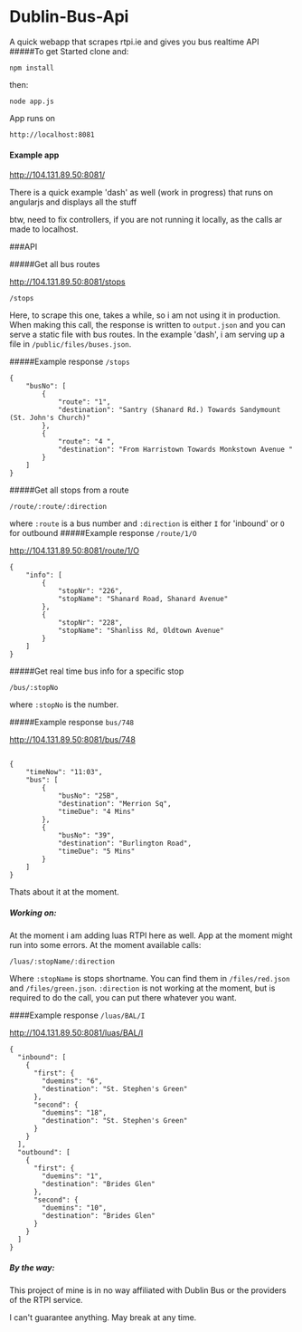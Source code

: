 # Dublin-Bus-Api
A quick webapp that scrapes rtpi.ie and gives you bus realtime API
#####To get Started
clone and:
```
npm install
```
then:
```
node app.js
```

App runs on
```
http://localhost:8081
```

#### Example app

http://104.131.89.50:8081/


There is a quick example 'dash' as well (work in progress) that runs on angularjs and displays all the stuff


btw, need to fix controllers, if you are not running it locally, as the calls ar made to localhost.

###API

#####Get all bus routes

http://104.131.89.50:8081/stops

```
/stops
```
Here, to scrape this one, takes a while, so i am not using it in production. When making this call, the response is written to `output.json` and you can serve a static file with bus routes.
In the example 'dash', i am serving up a file in `/public/files/buses.json`.

#####Example response `/stops`

```
{
    "busNo": [
        {
            "route": "1",
            "destination": "Santry (Shanard Rd.) Towards Sandymount (St. John's Church)"
        },
        {
            "route": "4 ",
            "destination": "From Harristown Towards Monkstown Avenue "
        }
    ]
}
```
#####Get all stops from a route
```
/route/:route/:direction
```

where `:route` is a bus number and `:direction` is either `I` for 'inbound' or `O` for outbound
#####Example response `/route/1/O`

http://104.131.89.50:8081/route/1/O

```
{
    "info": [
        {
            "stopNr": "226",
            "stopName": "Shanard Road, Shanard Avenue"
        },
        {
            "stopNr": "228",
            "stopName": "Shanliss Rd, Oldtown Avenue"
        }
    ]
}
````
#####Get real time bus info for a specific stop
```
/bus/:stopNo
```
where `:stopNo` is the number.



#####Example response `bus/748`

http://104.131.89.50:8081/bus/748

```

{
    "timeNow": "11:03",
    "bus": [
        {
            "busNo": "25B",
            "destination": "Merrion Sq",
            "timeDue": "4 Mins"
        },
        {
            "busNo": "39",
            "destination": "Burlington Road",
            "timeDue": "5 Mins"
        }
    ]
}
```

Thats about it at the moment.

##### Working on:

At the moment i am adding luas RTPI here as well. App at the moment might run into some errors.
At the moment available calls:

```
/luas/:stopName/:direction
```

Where `:stopName` is stops shortname. You can find them in `/files/red.json` and `/files/green.json`. 
`:direction` is not working at the moment, but is required to do the call, you can put there whatever you want.

####Example response `/luas/BAL/I`

http://104.131.89.50:8081/luas/BAL/I

```
{
  "inbound": [
    {
      "first": {
        "duemins": "6",
        "destination": "St. Stephen's Green"
      },
      "second": {
        "duemins": "18",
        "destination": "St. Stephen's Green"
      }
    }
  ],
  "outbound": [
    {
      "first": {
        "duemins": "1",
        "destination": "Brides Glen"
      },
      "second": {
        "duemins": "10",
        "destination": "Brides Glen"
      }
    }
  ]
}
```

##### By the way:

This project of mine is in no way affiliated with Dublin Bus or the providers of the RTPI service.

I can't guarantee anything. May break at any time.
